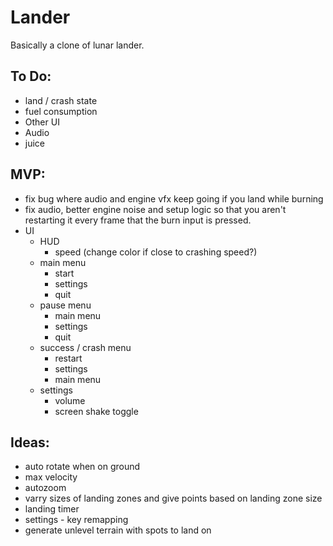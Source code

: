 # Lander
Basically a clone of lunar lander.

## To Do:
- land / crash state
- fuel consumption
- Other UI
- Audio
- juice

## MVP:
- fix bug where audio and engine vfx keep going if you land while burning
- fix audio, better engine noise and setup logic so that you aren't restarting
it every frame that the burn input is pressed.
- UI
	- HUD
		- speed (change color if close to crashing speed?)
	- main menu
		- start
		- settings
		- quit
	- pause menu
		- main menu
		- settings
		- quit
	- success / crash menu
		- restart
		- settings
		- main menu
	- settings
		- volume
		- screen shake toggle

## Ideas:
- auto rotate when on ground
- max velocity
- autozoom
- varry sizes of landing zones and give points based on landing zone size
- landing timer
- settings - key remapping
- generate unlevel terrain with spots to land on
